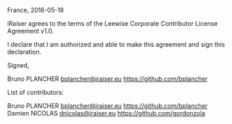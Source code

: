 France, 2016-05-18

iRaiser agrees to the terms of the Leewise Corporate Contributor License
Agreement v1.0.

I declare that I am authorized and able to make this agreement and sign this
declaration.

Signed,

Bruno PLANCHER bplancher@iraiser.eu https://github.com/bplancher

List of contributors:

Bruno PLANCHER bplancher@iraiser.eu https://github.com/bplancher
Damien NICOLAS dnicolas@iraiser.eu https://github.com/gordonzola

